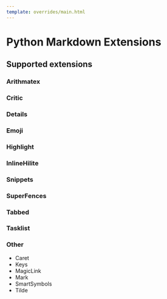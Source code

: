 ```yaml
---
template: overrides/main.html
---
```


# Python Markdown Extensions

## Supported extensions

### Arithmatex

### Critic

### Details

### Emoji

### Highlight

### InlineHilite

### Snippets

### SuperFences

### Tabbed

### Tasklist

### Other

- Caret
- Keys
- MagicLink
- Mark
- SmartSymbols
- Tilde

